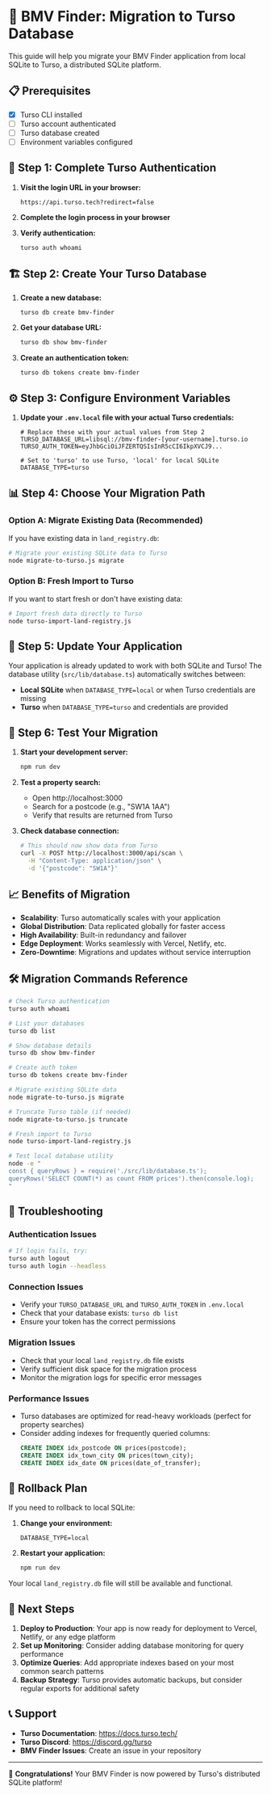 # 🚀 BMV Finder: Migration to Turso Database

This guide will help you migrate your BMV Finder application from local SQLite to Turso, a distributed SQLite platform.

## 📋 Prerequisites

- [x] Turso CLI installed
- [ ] Turso account authenticated
- [ ] Turso database created
- [ ] Environment variables configured

## 🔑 Step 1: Complete Turso Authentication

1. **Visit the login URL in your browser:**
   ```
   https://api.turso.tech?redirect=false
   ```

2. **Complete the login process in your browser**

3. **Verify authentication:**
   ```bash
   turso auth whoami
   ```

## 🏗️ Step 2: Create Your Turso Database

1. **Create a new database:**
   ```bash
   turso db create bmv-finder
   ```

2. **Get your database URL:**
   ```bash
   turso db show bmv-finder
   ```

3. **Create an authentication token:**
   ```bash
   turso db tokens create bmv-finder
   ```

## ⚙️ Step 3: Configure Environment Variables

1. **Update your `.env.local` file with your actual Turso credentials:**
   ```env
   # Replace these with your actual values from Step 2
   TURSO_DATABASE_URL=libsql://bmv-finder-[your-username].turso.io
   TURSO_AUTH_TOKEN=eyJhbGciOiJFZERTQSIsInR5cCI6IkpXVCJ9...
   
   # Set to 'turso' to use Turso, 'local' for local SQLite
   DATABASE_TYPE=turso
   ```

## 📊 Step 4: Choose Your Migration Path

### Option A: Migrate Existing Data (Recommended)

If you have existing data in `land_registry.db`:

```bash
# Migrate your existing SQLite data to Turso
node migrate-to-turso.js migrate
```

### Option B: Fresh Import to Turso

If you want to start fresh or don't have existing data:

```bash
# Import fresh data directly to Turso
node turso-import-land-registry.js
```

## 🔄 Step 5: Update Your Application

Your application is already updated to work with both SQLite and Turso! The database utility (`src/lib/database.ts`) automatically switches between:

- **Local SQLite** when `DATABASE_TYPE=local` or when Turso credentials are missing
- **Turso** when `DATABASE_TYPE=turso` and credentials are provided

## 🧪 Step 6: Test Your Migration

1. **Start your development server:**
   ```bash
   npm run dev
   ```

2. **Test a property search:**
   - Open http://localhost:3000
   - Search for a postcode (e.g., "SW1A 1AA")
   - Verify that results are returned from Turso

3. **Check database connection:**
   ```bash
   # This should now show data from Turso
   curl -X POST http://localhost:3000/api/scan \
     -H "Content-Type: application/json" \
     -d '{"postcode": "SW1A"}'
   ```

## 📈 Benefits of Migration

- **Scalability**: Turso automatically scales with your application
- **Global Distribution**: Data replicated globally for faster access
- **High Availability**: Built-in redundancy and failover
- **Edge Deployment**: Works seamlessly with Vercel, Netlify, etc.
- **Zero-Downtime**: Migrations and updates without service interruption

## 🛠️ Migration Commands Reference

```bash
# Check Turso authentication
turso auth whoami

# List your databases
turso db list

# Show database details
turso db show bmv-finder

# Create auth token
turso db tokens create bmv-finder

# Migrate existing SQLite data
node migrate-to-turso.js migrate

# Truncate Turso table (if needed)
node migrate-to-turso.js truncate

# Fresh import to Turso
node turso-import-land-registry.js

# Test local database utility
node -e "
const { queryRows } = require('./src/lib/database.ts');
queryRows('SELECT COUNT(*) as count FROM prices').then(console.log);
"
```

## 🚨 Troubleshooting

### Authentication Issues
```bash
# If login fails, try:
turso auth logout
turso auth login --headless
```

### Connection Issues
- Verify your `TURSO_DATABASE_URL` and `TURSO_AUTH_TOKEN` in `.env.local`
- Check that your database exists: `turso db list`
- Ensure your token has the correct permissions

### Migration Issues
- Check that your local `land_registry.db` file exists
- Verify sufficient disk space for the migration process
- Monitor the migration logs for specific error messages

### Performance Issues
- Turso databases are optimized for read-heavy workloads (perfect for property searches)
- Consider adding indexes for frequently queried columns:
  ```sql
  CREATE INDEX idx_postcode ON prices(postcode);
  CREATE INDEX idx_town_city ON prices(town_city);
  CREATE INDEX idx_date ON prices(date_of_transfer);
  ```

## 🔄 Rollback Plan

If you need to rollback to local SQLite:

1. **Change your environment:**
   ```env
   DATABASE_TYPE=local
   ```

2. **Restart your application:**
   ```bash
   npm run dev
   ```

Your local `land_registry.db` file will still be available and functional.

## 🎯 Next Steps

1. **Deploy to Production**: Your app is now ready for deployment to Vercel, Netlify, or any edge platform
2. **Set up Monitoring**: Consider adding database monitoring for query performance
3. **Optimize Queries**: Add appropriate indexes based on your most common search patterns
4. **Backup Strategy**: Turso provides automatic backups, but consider regular exports for additional safety

## 📞 Support

- **Turso Documentation**: https://docs.turso.tech/
- **Turso Discord**: https://discord.gg/turso
- **BMV Finder Issues**: Create an issue in your repository

---

🎉 **Congratulations!** Your BMV Finder is now powered by Turso's distributed SQLite platform!